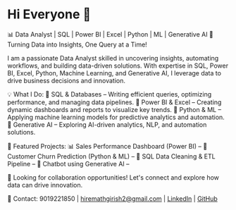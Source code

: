 # Hi Everyone 👋
📊 Data Analyst | SQL | Power BI | Excel | Python | ML | Generative AI
🚀 Turning Data into Insights, One Query at a Time!

I am a passionate Data Analyst skilled in uncovering insights, automating workflows, and building data-driven solutions. With expertise in SQL, Power BI, Excel, Python, Machine Learning, and Generative AI, I leverage data to drive business decisions and innovation.

💡 What I Do:
🔹 SQL & Databases – Writing efficient queries, optimizing performance, and managing data pipelines.
🔹 Power BI & Excel – Creating dynamic dashboards and reports to visualize key trends.
🔹 Python & ML – Applying machine learning models for predictive analytics and automation.
🔹 Generative AI – Exploring AI-driven analytics, NLP, and automation solutions.

📂 Featured Projects:
📊 Sales Performance Dashboard (Power BI) – 
🤖 Customer Churn Prediction (Python & ML) – 
🔎 SQL Data Cleaning & ETL Pipeline – 
🧠 Chatbot using Generative AI – 

💼 Looking for collaboration opportunities! Let's connect and explore how data can drive innovation.

📩 Contact: 9019221850 | hiremathgirish2@gmail.com | [LinkedIn](https://www.linkedin.com/public-profile/settings?trk=d_flagship3_profile_self_view_public_profile) | [GitHub](https://github.com/Girish-Hiremath)
